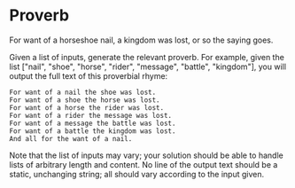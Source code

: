 # Proverb

For want of a horseshoe nail, a kingdom was lost, or so the saying goes.

Given a list of inputs, generate the relevant proverb. For example, given the list ["nail", "shoe", "horse", "rider", "message", "battle", "kingdom"], you will output the full text of this proverbial rhyme:

```
For want of a nail the shoe was lost.
For want of a shoe the horse was lost.
For want of a horse the rider was lost.
For want of a rider the message was lost.
For want of a message the battle was lost.
For want of a battle the kingdom was lost.
And all for the want of a nail.
```

Note that the list of inputs may vary; your solution should be able to handle lists of arbitrary length and content. No line of the output text should be a static, unchanging string; all should vary according to the input given.

